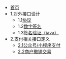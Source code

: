 - [首页](/README.md)
- 1.对外接口设计
    - 1.1[协议](/design/protocol.md)
    - 1.2[数字签名](/design/signature.md)
    - 1.3[签名验证（java）](/design/verification.md)
- 2.支付相关接口定义
    - [2.1公众号/小程序支付](/payguide/mini.md)
    - [2.2商户撤销交易](/payguide/repeal.md)